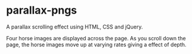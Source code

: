 # parallax-pngs
A parallax scrolling effect using HTML, CSS and jQuery.

Four horse images are displayed across the page. As you scroll down the page, the horse images move up at varying rates giving a effect of depth.